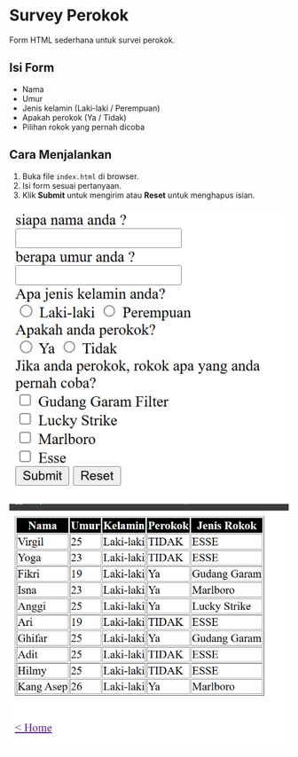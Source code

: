# Survey Perokok

Form HTML sederhana untuk survei perokok.

## Isi Form

- Nama
- Umur
- Jenis kelamin (Laki-laki / Perempuan)
- Apakah perokok (Ya / Tidak)
- Pilihan rokok yang pernah dicoba

## Cara Menjalankan

1. Buka file `index.html` di browser.
2. Isi form sesuai pertanyaan.
3. Klik **Submit** untuk mengirim atau **Reset** untuk menghapus isian.

![form html survei perokok](./assets/img/image.png)
![form html survei perokok](./assets/img/image2.png)
